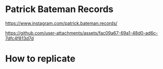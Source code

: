 # Patrick Bateman Records
https://www.instagram.com/patrick.bateman.records/


https://github.com/user-attachments/assets/fac09a67-69a1-48d0-ad6c-7dfc4f813d7d



# How to replicate
